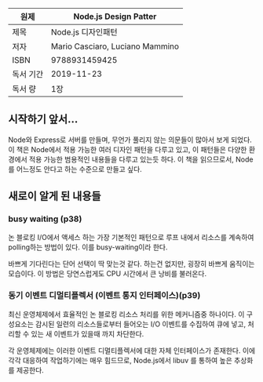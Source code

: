 | 원제    | Node.js Design Patter           |
| ----- | ------------------------------- |
| 제목    | Node.js 디자인패턴                   |
| 저자    | Mario Casciaro, Luciano Mammino |
| ISBN  | 9788931459425                   |
| 독서 기간 | 2019-11-23                      |
| 독서 량  | 1장                              |

## 시작하기 앞서...

Node와 Express로 서버를 만들며, 무언가 풀리지 않는 의문들이 많아서 보게 되었다. 이 책은 Node에서 적용 가능한 여러 디자인 패턴을 다루고 있고, 이 패턴들은 다양한 환경에서 적용 가능한 범용적인 내용들을 다루고 있는듯 하다. 이 책을 읽으므로서, Node를 어느정도 안다고 하는 수준으로 만들고 싶다. 


## 새로이 알게 된 내용들

### busy waiting (p38)

논 블로킹 I/O에서 액세스 하는 가장 기본적인 패턴으로 루프 내에서 리소스를 계속하여 polling하는 방법이 있다. 이를 busy-waiting이라 한다. 

바쁘게 기다린다는 단어 선택이 딱 맞는것 같다. 하는건 없지만, 굉장히 바쁘게 움직이는 모습이다.
이 방법은 당연스럽게도 CPU 시간에서 큰 낭비를 불러온다.

### 동기 이벤트 디멀티플렉서 (이벤트 통지 인터페이스)(p39)

최신 운영체제에서 효율적인 논 블로킹 리소스 처리를 위한 메커니즘중 하나이다. 
이 구성요소는 감시된 일련의 리소스들로부터 들어오는 I/O 이벤트를 수집하여 큐에 넣고, 처리할 수 있는 새 이벤트가 있을때 까지 차단한다. 

각 운영체제에는 이러한 이벤트 디멀티플렉서에 대한 자체 인터페이스가 존재한다. 이에 각각 대응하여 작업하기에는 매우 힘드므로, Node.js에서 libuv 를 통하여 높은 추상화를 제공한다. 